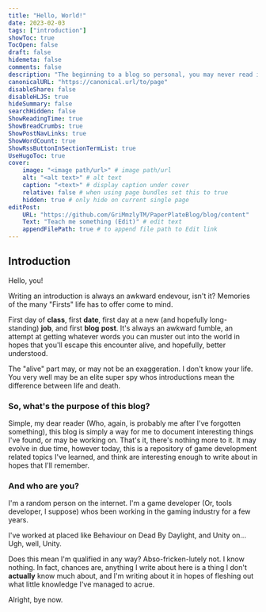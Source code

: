 ```yaml
---
title: "Hello, World!"
date: 2023-02-03
tags: ["introduction"]
showToc: true
TocOpen: false
draft: false
hidemeta: false
comments: false
description: "The beginning to a blog so personal, you may never read it!"
canonicalURL: "https://canonical.url/to/page"
disableShare: false
disableHLJS: true
hideSummary: false
searchHidden: false
ShowReadingTime: true
ShowBreadCrumbs: true
ShowPostNavLinks: true
ShowWordCount: true
ShowRssButtonInSectionTermList: true
UseHugoToc: true
cover:
    image: "<image path/url>" # image path/url
    alt: "<alt text>" # alt text
    caption: "<text>" # display caption under cover
    relative: false # when using page bundles set this to true
    hidden: true # only hide on current single page
editPost:
    URL: "https://github.com/GriMmzlyTM/PaperPlateBlog/blog/content"
    Text: "Teach me something (Edit)" # edit text
    appendFilePath: true # to append file path to Edit link
---
```


## Introduction
Hello, you! 

Writing an introduction is always an awkward endevour, isn't it? Memories of the many "Firsts" life has to offer come to mind. 

First day of **class**, first **date**, first day at a new (and hopefully long-standing) **job**, and first **blog** **post**. It's always an awkward fumble, an attempt at getting whatever words you can muster out into the world in hopes that you'll escape this encounter alive, and hopefully, better understood. 

The "alive" part may, or may not be an exaggeration. I don't know your life. You very well may be an elite super spy whos introductions mean the difference between life and death.

### So, what's the purpose of this blog? 
Simple, my dear reader (Who, again, is probably me after I've forgotten something), this blog is simply a way for me to document interesting things I've found, or may be working on. That's it, there's nothing more to it. It may evolve in due time, however today, this is a repository of game development related topics I've learned, and think are interesting enough to write about in hopes that I'll remember. 

### And who are you? 
I'm a random person on the internet. I'm a game developer (Or, tools developer, I suppose) whos been working in the gaming industry for a few years.

I've worked at placed like Behaviour on Dead By Daylight, and Unity on... Ugh, well, Unity. 

Does this mean I'm qualified in any way? Abso-fricken-lutely not. I know nothing. In fact, chances are, anything I write about here is a thing I don't **actually** know much about, and I'm writing about it in hopes of fleshing out what little knowledge I've managed to acrue. 

Alright, bye now.